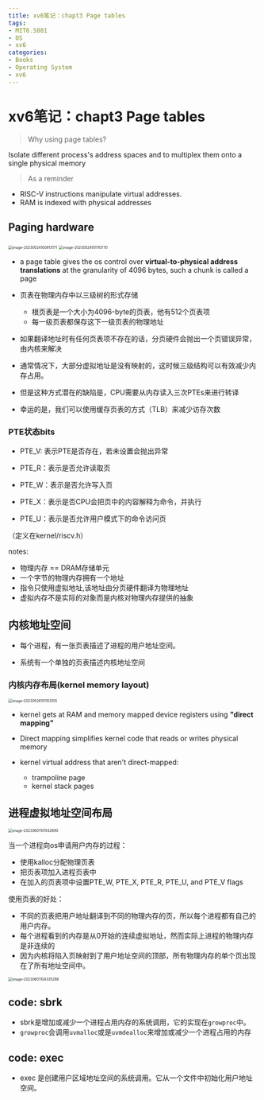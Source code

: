```yaml
---
title: xv6笔记：chapt3 Page tables
tags: 
- MIT6.S081
- OS
- xv6
categories:
- Books
- Operating System
- xv6
---
```


# xv6笔记：chapt3 Page tables

> Why using page tables?

Isolate different process's address spaces and to multiplex them onto a single physical memory

> As a reminder

- RISC-V instructions manipulate virtual addresses.
- RAM is indexed with physical addresses

## Paging hardware

<img src="https://raw.githubusercontent.com/coelien/image-hosting/master/img/image-20230524100813171.png" alt="image-20230524100813171" style="zoom:50%;" />

<img src="https://raw.githubusercontent.com/coelien/image-hosting/master/img/image-20230524101110770.png" alt="image-20230524101110770" style="zoom:50%;" />

- a page table gives the os control over **virtual-to-physical address translations** at the granularity of 4096 bytes, such a chunk is called a page

- 页表在物理内存中以三级树的形式存储
  - 根页表是一个大小为4096-byte的页表，他有512个页表项
  - 每一级页表都保存这下一级页表的物理地址
- 如果翻译地址时有任何页表项不存在的话，分页硬件会抛出一个页错误异常，由内核来解决
- 通常情况下，大部分虚拟地址是没有映射的，这时候三级结构可以有效减少内存占用。
- 但是这种方式潜在的缺陷是，CPU需要从内存读入三次PTEs来进行转译
- 幸运的是，我们可以使用缓存页表的方式（TLB）来减少访存次数

### PTE状态bits

- PTE_V: 表示PTE是否存在，若未设置会抛出异常
- PTE_R：表示是否允许读取页

- PTE_W：表示是否允许写入页

- PTE_X：表示是否CPU会把页中的内容解释为命令，并执行
- PTE_U：表示是否允许用户模式下的命令访问页

（定义在kernel/riscv.h）

notes:

- 物理内存 == DRAM存储单元
- 一个字节的物理内存拥有一个地址
- 指令只使用虚拟地址,该地址由分页硬件翻译为物理地址
- 虚拟内存不是实际的对象而是内核对物理内存提供的抽象

## 内核地址空间

- 每个进程，有一张页表描述了进程的用户地址空间。

- 系统有一个单独的页表描述内核地址空间

### 内核内存布局(kernel memory layout)

<img src="https://raw.githubusercontent.com/coelien/image-hosting/master/img/image-20230526151103105.png" alt="image-20230526151103105" style="zoom:50%;" />

- kernel gets at RAM and memory mapped device registers using **"direct mapping"**

- Direct mapping simplifies kernel code that reads or writes physical memory  

- kernel virtual address that aren't direct-mapped:
  - trampoline page
  - kernel stack pages

## 进程虚拟地址空间布局

<img src="https://raw.githubusercontent.com/coelien/image-hosting/master/img/image-20230601101542690.png" alt="image-20230601101542690" style="zoom:50%;" />

当一个进程向os申请用户内存的过程：

- 使用kalloc分配物理页表
- 把页表项加入进程页表中
- 在加入的页表项中设置PTE_W, PTE_X, PTE_R, PTE_U, and PTE_V flags 

使用页表的好处：

- 不同的页表把用户地址翻译到不同的物理内存的页，所以每个进程都有自己的用户内存。
- 每个进程看到的内存是从0开始的连续虚拟地址，然而实际上进程的物理内存是非连续的
- 因为内核将陷入页映射到了用户地址空间的顶部，所有物理内存的单个页出现在了所有地址空间中。

<img src="https://raw.githubusercontent.com/coelien/image-hosting/master/img/image-20230601104335288.png" alt="image-20230601104335288" style="zoom:50%;" />

## code: sbrk

- sbrk是增加或减少一个进程占用内存的系统调用，它的实现在`growproc`中。
- `growproc`会调用`uvmalloc`或是`uvmdealloc`来增加或减少一个进程占用的内存

## code: exec

- exec 是创建用户区域地址空间的系统调用。它从一个文件中初始化用户地址空间。







